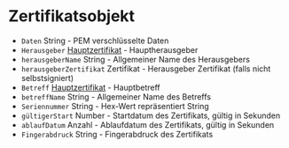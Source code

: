 # Zertifikatsobjekt

* `Daten` String - PEM verschlüsselte Daten
* `Herausgeber` [Hauptzertifikat](certificate-principal.md) - Hauptherausgeber
* `herausgeberName` String - Allgemeiner Name des Herausgebers
* `herausgeberZertifikat` Zertifikat - Herausgeber Zertifikat (falls nicht selbstsigniert)
* `Betreff` [Hauptzertifikat](certificate-principal.md) - Hauptbetreff
* `betreffName` String - Allgemeiner Name des Betreffs
* `Seriennummer` String - Hex-Wert repräsentiert String
* `gültigerStart` Number - Startdatum des Zertifikats, gültig in Sekunden
* `ablaufDatum` Anzahl - Ablaufdatum des Zertifikats, gültig in Sekunden
* `Fingerabdruck` String - Fingerabdruck des Zertifikats